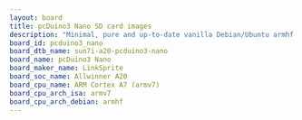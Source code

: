 ```yaml
---
layout: board
title: pcDuino3 Nano SD card images
description: "Minimal, pure and up-to-date vanilla Debian/Ubuntu armhf SD card images for pcDuino3 Nano by LinkSprite, SoC: Allwinner A20, CPU ISA: armv7"
board_id: pcduino3_nano
board_dtb_name: sun7i-a20-pcduino3-nano
board_name: pcDuino3 Nano
board_maker_name: LinkSprite
board_soc_name: Allwinner A20
board_cpu_name: ARM Cortex A7 (armv7)
board_cpu_arch_isa: armv7
board_cpu_arch_debian: armhf
---
```

